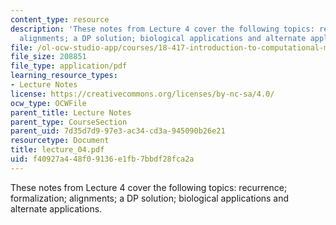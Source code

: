 ```yaml
---
content_type: resource
description: 'These notes from Lecture 4 cover the following topics: recurrence; formalization;
  alignments; a DP solution; biological applications and alternate applications.'
file: /ol-ocw-studio-app/courses/18-417-introduction-to-computational-molecular-biology-fall-2004/f40927a448f09136e1fb7bbdf28fca2a_lecture_04.pdf
file_size: 208851
file_type: application/pdf
learning_resource_types:
- Lecture Notes
license: https://creativecommons.org/licenses/by-nc-sa/4.0/
ocw_type: OCWFile
parent_title: Lecture Notes
parent_type: CourseSection
parent_uid: 7d35d7d9-97e3-ac34-cd3a-945090b26e21
resourcetype: Document
title: lecture_04.pdf
uid: f40927a4-48f0-9136-e1fb-7bbdf28fca2a
---
```

These notes from Lecture 4 cover the following topics: recurrence; formalization; alignments; a DP solution; biological applications and alternate applications.